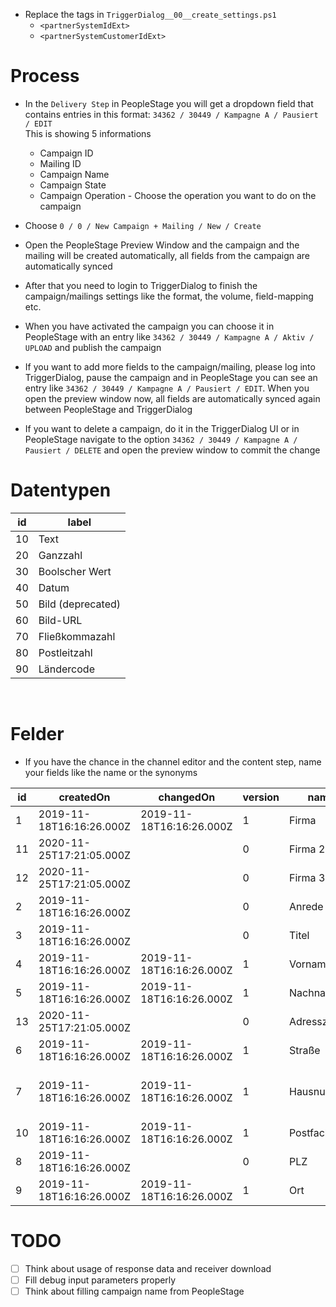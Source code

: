 
* Replace the tags in `TriggerDialog__00__create_settings.ps1`
  * `<partnerSystemIdExt>`
  * `<partnerSystemCustomerIdExt>`

# Process

* In the `Delivery Step` in PeopleStage you will get a dropdown field that contains entries in this format: `34362 / 30449 / Kampagne A / Pausiert / EDIT`<br/>This is showing 5 informations
  * Campaign ID
  * Mailing ID
  * Campaign Name
  * Campaign State
  * Campaign Operation - Choose the operation you want to do on the campaign
* Choose `0 / 0 / New Campaign + Mailing / New / Create`
* Open the PeopleStage Preview Window and the campaign and the mailing will be created automatically, all fields from the campaign are automatically synced
* After that you need to login to TriggerDialog to finish the campaign/mailings settings like the format, the volume, field-mapping etc.
* When you have activated the campaign you can choose it in PeopleStage with an entry like `34362 / 30449 / Kampagne A / Aktiv / UPLOAD` and publish the campaign

* If you want to add more fields to the campaign/mailing, please log into TriggerDialog, pause the campaign and in PeopleStage you can see an entry like `34362 / 30449 / Kampagne A / Pausiert / EDIT`. When you open the preview window now, all fields are automatically synced again between PeopleStage and TriggerDialog
* If you want to delete a campaign, do it in the TriggerDialog UI or in PeopleStage navigate to the option `34362 / 30449 / Kampagne A / Pausiert / DELETE` and open the preview window to commit the change


# Datentypen

id|label
-|-
10|Text
20|Ganzzahl
30|Boolscher Wert
40|Datum
50|Bild (deprecated)
60|Bild-URL
70|Fließkommazahl
80|Postleitzahl
90|Ländercode

<br/>

# Felder

* If you have the chance in the channel editor and the content step, name your fields like the name or the synonyms

id|createdOn|changedOn|version|name|sortOrder|synonyms
-|-|-|-|-|-|-
1|2019-11-18T16:16:26.000Z|2019-11-18T16:16:26.000Z|1|Firma|10|Firmenname,Company,Unternehmen,Firma,Company name
11|2020-11-25T17:21:05.000Z||0|Firma 2|12|Firmenname 2,Company 2,Unternehmen 2
12|2020-11-25T17:21:05.000Z||0|Firma 3|14|Firmenname 3,Company 3,Unternehmen 3
2|2019-11-18T16:16:26.000Z||0|Anrede|20|salutation,Anrede
3|2019-11-18T16:16:26.000Z||0|Titel|30|title,Titel
4|2019-11-18T16:16:26.000Z|2019-11-18T16:16:26.000Z|1|Vorname|40|firstname,first name,first_name,Vorname
5|2019-11-18T16:16:26.000Z|2019-11-18T16:16:26.000Z|1|Nachname|50|surname,lastname,last name,Name,family name,last_name,family_name,Nachname
13|2020-11-25T17:21:05.000Z||0|Adresszusatz|55|Additional address,Address suffix,Address supplement,address addendum
6|2019-11-18T16:16:26.000Z|2019-11-18T16:16:26.000Z|1|Straße|60|Strasse,str,str.,street,st.,road,Straße,Street address
7|2019-11-18T16:16:26.000Z|2019-11-18T16:16:26.000Z|1|Hausnummer|70|hnr,hausnr.,hausnr,haus-nr,haus nr.,Haus-Nummer,Hausnummer,Haus_Nr,Haus_Nr.,Haus_Nummer,house number,house no,house_number,street number,Haus-Nr.,numm...
10|2019-11-18T16:16:26.000Z|2019-11-18T16:16:26.000Z|1|Postfach|75|post office box,po box,post_office_box,box number,po_box,box_number,Postfach
8|2019-11-18T16:16:26.000Z||0|PLZ|80|Postleitzahl,zip,zip code,zip-code,PLZ
9|2019-11-18T16:16:26.000Z|2019-11-18T16:16:26.000Z|1|Ort|90|Wohnort,Stadt,city,Gemeinde,municipality,Ort        

# TODO 

- [ ] Think about usage of response data and receiver download
- [ ] Fill debug input parameters properly
- [ ] Think about filling campaign name from PeopleStage